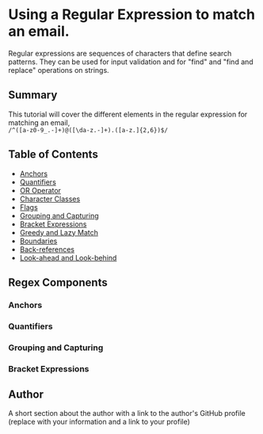 # Using a Regular Expression to match an email.

Regular expressions are sequences of characters that define search patterns. They can be used for input validation and for "find" and "find and replace"
operations on strings.

## Summary

This tutorial will cover the different elements in the regular expression for matching an email, <code> /^([a-z0-9_\.-]+)@([\da-z\.-]+)\.([a-z\.]{2,6})$/ </code>

## Table of Contents

- [Anchors](#anchors)
- [Quantifiers](#quantifiers)
- [OR Operator](#or-operator)
- [Character Classes](#character-classes)
- [Flags](#flags)
- [Grouping and Capturing](#grouping-and-capturing)
- [Bracket Expressions](#bracket-expressions)
- [Greedy and Lazy Match](#greedy-and-lazy-match)
- [Boundaries](#boundaries)
- [Back-references](#back-references)
- [Look-ahead and Look-behind](#look-ahead-and-look-behind)

## Regex Components

### Anchors

### Quantifiers

### Grouping and Capturing

### Bracket Expressions

## Author

A short section about the author with a link to the author's GitHub profile (replace with your information and a link to your profile)
